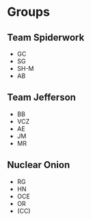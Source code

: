 # Groups

## Team Spiderwork
* GC
* SG
* SH-M
* AB

## Team Jefferson
* BB
* VCZ
* AE
* JM
* MR

## Nuclear Onion
* RG
* HN
* OCE
* OR
* (CC)



